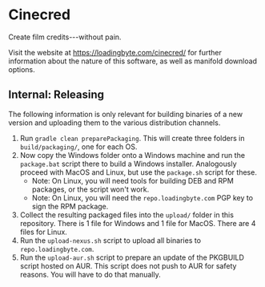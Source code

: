 # Cinecred

Create film credits---without pain.

Visit the website at https://loadingbyte.com/cinecred/ for further information about the nature of this software, as well as manifold download options.

## Internal: Releasing

The following information is only relevant for building binaries of a new version and uploading them to the various distribution channels.

1. Run `gradle clean preparePackaging`.
   This will create three folders in `build/packaging/`, one for each OS.
2. Now copy the Windows folder onto a Windows machine and run the `package.bat` script there to build a Windows installer.
   Analogously proceed with MacOS and Linux, but use the `package.sh` script for these.
   * Note: On Linux, you will need tools for building DEB and RPM packages, or the script won't work.
   * Note: On Linux, you will need the `repo.loadingbyte.com` PGP key to sign the RPM package.
3. Collect the resulting packaged files into the `upload/` folder in this repository.
   There is 1 file for Windows and 1 file for MacOS. There are 4 files for Linux.
4. Run the `upload-nexus.sh` script to upload all binaries to `repo.loadingbyte.com`.
5. Run the `upload-aur.sh` script to prepare an update of the PKGBUILD script hosted on AUR.
   This script does not push to AUR for safety reasons.
   You will have to do that manually.
